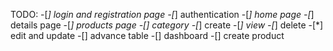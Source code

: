 TODO: 
  -[*] login and registration page
  -[*] authentication
  -[*] home page
  -[*] details page
  -[*] products page
  -[] category
      -[*] create
      -[*] view
      -[*] delete
      -[*] edit and update
      -[] advance table
  -[] dashboard
  -[] create product